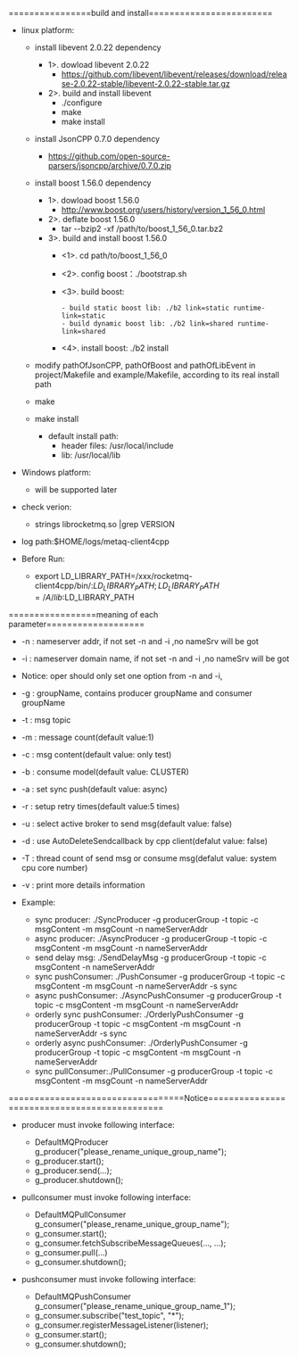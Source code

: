 ================build and install========================
- linux platform:
  - install libevent 2.0.22 dependency
    - 1>. dowload libevent 2.0.22
      - https://github.com/libevent/libevent/releases/download/release-2.0.22-stable/libevent-2.0.22-stable.tar.gz
    - 2>. build and install libevent
      - ./configure
      - make
      - make install 
  - install JsonCPP 0.7.0 dependency
    - https://github.com/open-source-parsers/jsoncpp/archive/0.7.0.zip

  - install boost 1.56.0 dependency
    - 1>. dowload boost 1.56.0
      - http://www.boost.org/users/history/version_1_56_0.html
    - 2>. deflate boost 1.56.0
      - tar --bzip2 -xf /path/to/boost_1_56_0.tar.bz2
    - 3>. build and install boost 1.56.0
      - <1>. cd path/to/boost_1_56_0
      - <2>. config boost：./bootstrap.sh
      - <3>. build boost: 
      
		    - build static boost lib: ./b2 link=static runtime-link=static
		    - build dynamic boost lib: ./b2 link=shared runtime-link=shared
      - <4>. install boost: ./b2 install
  - modify pathOfJsonCPP, pathOfBoost and pathOfLibEvent in project/Makefile and example/Makefile, according to its real install path    
  - make
  - make install
    - default install path:
    	- header files: /usr/local/include
    	- lib: /usr/local/lib
  
- Windows platform:
  - will be supported later



- check verion:
  - strings librocketmq.so |grep VERSION

- log path:$HOME/logs/metaq-client4cpp

- Before Run:
  - export LD_LIBRARY_PATH=/xxx/rocketmq-client4cpp/bin/:$LD_LIBRARY_PATH;LD_LIBRARY_PATH=/A/lib:$LD_LIBRARY_PATH

=================meaning of each parameter===================
- -n	: nameserver addr, if not set -n and -i ,no nameSrv will be got
- -i	: nameserver domain name,  if not set -n and -i ,no nameSrv will be got
- Notice: oper should only set one option from -n and -i, 
- -g	: groupName, contains producer groupName and consumer groupName
- -t	: msg topic
- -m	: message count(default value:1)
- -c 	: msg content(default value: only test)
- -b	: consume model(default value: CLUSTER)
- -a	: set sync push(default value: async)
- -r	: setup retry times(default value:5 times)
- -u	: select active broker to send msg(default value: false)
- -d	: use AutoDeleteSendcallback by cpp client(defalut value: false)
- -T	: thread count of send msg or consume msg(defalut value: system cpu core number)
- -v 	: print more details information

- Example:
  - sync producer: ./SyncProducer -g producerGroup -t topic -c msgContent -m msgCount -n nameServerAddr
  - async producer: ./AsyncProducer  -g producerGroup -t topic -c msgContent -m msgCount -n nameServerAddr 
  - send delay msg: ./SendDelayMsg  -g producerGroup -t topic -c msgContent -n nameServerAddr
  - sync pushConsumer: ./PushConsumer  -g producerGroup -t topic -c msgContent -m msgCount -n nameServerAddr -s sync
  - async pushConsumer: ./AsyncPushConsumer  -g producerGroup -t topic -c msgContent -m msgCount -n nameServerAddr
  - orderly sync pushConsumer:  ./OrderlyPushConsumer -g producerGroup -t topic -c msgContent -m msgCount -n nameServerAddr -s sync
  - orderly async pushConsumer: ./OrderlyPushConsumer -g producerGroup -t topic -c msgContent -m msgCount -n nameServerAddr
  - sync pullConsumer:./PullConsumer  -g producerGroup -t topic -c msgContent -m msgCount -n nameServerAddr 

==================================Notice=============================================
- producer must invoke following interface:
  - DefaultMQProducer g_producer("please_rename_unique_group_name");
  - g_producer.start();
  - g_producer.send(...);
  - g_producer.shutdown();

- pullconsumer must invoke following interface:
  - DefaultMQPullConsumer     g_consumer("please_rename_unique_group_name");
  - g_consumer.start();
  - g_consumer.fetchSubscribeMessageQueues(..., ...);
  - g_consumer.pull(...)
  - g_consumer.shutdown();

- pushconsumer must invoke following interface:
  - DefaultMQPushConsumer g_consumer("please_rename_unique_group_name_1");
  - g_consumer.subscribe("test_topic", "*");
  - g_consumer.registerMessageListener(listener);
  - g_consumer.start();
  - g_consumer.shutdown();

